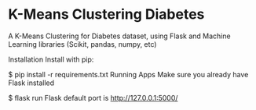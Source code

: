 # K-Means Clustering Diabetes
A K-Means Clustering for Diabetes dataset, using Flask and Machine Learning libraries (Scikit, pandas, numpy, etc)

Installation
Install with pip:

$ pip install -r requirements.txt
Running Apps
Make sure you already have Flask installed

$ flask run
Flask default port is http://127.0.0.1:5000/

